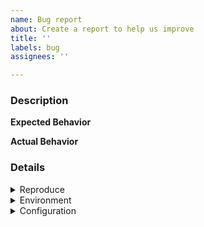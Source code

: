 ```yaml
---
name: Bug report
about: Create a report to help us improve
title: ''
labels: bug
assignees: ''

---
```


<!-- @@@@@@@@@@@@@@@@@@@@@@@@@@@@@@
> Please make sure to take the time adhere fully the following template.
> So that the team can understand the issue and solve it very quickly,
> else the issue will be marked "missing issue template" and
> close right away!!!!!

TODO:
- Include test.vim content in details section (see configuration sec)
- Add description
- Add reproduce steps
- Add Expected and Actual behavior
- Include Environment information

TIP: copy the template to your vim buffer
@@@@@@@@@@@@@@@@@@@@@@@@@@@@@@@ -->

### Description
<!-- Whats wrong? what is not working? what Issue(s) are you facing?, when ....  -->

**Expected Behavior**
<!-- what is the Expected Behaviour in the steps you've defined above? -->

**Actual Behavior**
<!-- what is the Actual Behaviour your getting from the steps you've defined above? -->

### Details

<!-- Steps to reproduce -->
<details><summary>Reproduce</summary>

<!--
Example:

1. nvim -nu test.vim
2. :Terminal echo "hello world"
3. .... bang here is the issue
...
-->

1. nvim -nu test.vim
2. 
3. 
</details>

<!-- Environment Information -->
<details><summary>Environment</summary>

<!--
- nvim --version
- Operating system
- git log --pretty=format:'%h' -n 1
...
-->
- nvim --version output: 
- Operating system: 
- Terminal.nvim commit: 

</details>

<!-- Configuration -->
<details><summary>Configuration</summary>
<p>
<!-- adopt your Terminal.nvim configuration to the following template,
save it to test.vim then execute `nvim -NU test.vim` -->

```viml
set nocompatible hidden laststatus=2

if !filereadable('/tmp/plug.vim')
  silent !curl --insecure -fLo /tmp/plug.vim
    \ https://raw.githubusercontent.com/junegunn/vim-plug/master/plug.vim
endif

source /tmp/plug.vim
call plug#begin('/tmp/plugged')
Plug 'mortepau/terminal.nvim'
call plug#end()

autocmd VimEnter * PlugClean! | PlugUpdate --sync | close
lua << EOF

require('telescope').setup{
  use_cli_style_input = true,
  default_terminal = {
    name = 'test',
    position = 'current',
    cwd = '$HOME',
    cmd = '/bin/zsh'
  }
})
EOF
```
